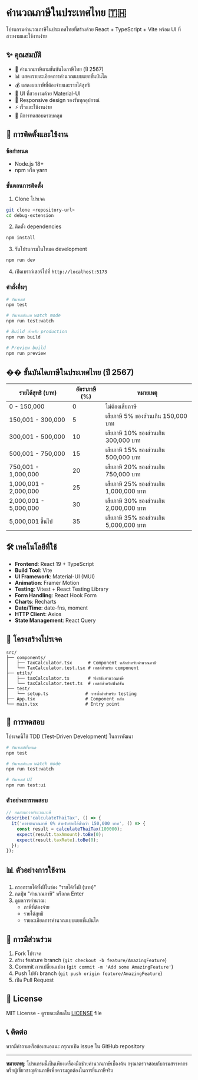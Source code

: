 # คำนวณภาษีในประเทศไทย 🇹🇭

โปรแกรมคำนวณภาษีในประเทศไทยที่สร้างด้วย React + TypeScript + Vite พร้อม UI ที่สวยงามและใช้งานง่าย

## ✨ คุณสมบัติ

- 🧮 คำนวณภาษีตามขั้นบันไดภาษีไทย (ปี 2567)
- 📊 แสดงรายละเอียดการคำนวณแบบแยกขั้นบันได
- 💰 แสดงผลภาษีที่ต้องจ่ายและรายได้สุทธิ
- 🎨 UI ที่สวยงามด้วย Material-UI
- 📱 Responsive design รองรับทุกอุปกรณ์
- ⚡ เร็วและใช้งานง่าย
- 🧪 มีการทดสอบครอบคลุม

## 🚀 การติดตั้งและใช้งาน

### ข้อกำหนด
- Node.js 18+ 
- npm หรือ yarn

### ขั้นตอนการติดตั้ง

1. Clone โปรเจค
```bash
git clone <repository-url>
cd debug-extension
```

2. ติดตั้ง dependencies
```bash
npm install
```

3. รันโปรแกรมในโหมด development
```bash
npm run dev
```

4. เปิดเบราว์เซอร์ไปที่ `http://localhost:5173`

### คำสั่งอื่นๆ

```bash
# รันเทสต์
npm test

# รันเทสต์แบบ watch mode
npm run test:watch

# Build สำหรับ production
npm run build

# Preview build
npm run preview
```

## �� ขั้นบันไดภาษีในประเทศไทย (ปี 2567)

| รายได้สุทธิ (บาท) | อัตราภาษี (%) | หมายเหตุ |
|------------------|---------------|----------|
| 0 - 150,000 | 0 | ไม่ต้องเสียภาษี |
| 150,001 - 300,000 | 5 | เสียภาษี 5% ของส่วนเกิน 150,000 บาท |
| 300,001 - 500,000 | 10 | เสียภาษี 10% ของส่วนเกิน 300,000 บาท |
| 500,001 - 750,000 | 15 | เสียภาษี 15% ของส่วนเกิน 500,000 บาท |
| 750,001 - 1,000,000 | 20 | เสียภาษี 20% ของส่วนเกิน 750,000 บาท |
| 1,000,001 - 2,000,000 | 25 | เสียภาษี 25% ของส่วนเกิน 1,000,000 บาท |
| 2,000,001 - 5,000,000 | 30 | เสียภาษี 30% ของส่วนเกิน 2,000,000 บาท |
| 5,000,001 ขึ้นไป | 35 | เสียภาษี 35% ของส่วนเกิน 5,000,000 บาท |

## 🛠️ เทคโนโลยีที่ใช้

- **Frontend**: React 19 + TypeScript
- **Build Tool**: Vite
- **UI Framework**: Material-UI (MUI)
- **Animation**: Framer Motion
- **Testing**: Vitest + React Testing Library
- **Form Handling**: React Hook Form
- **Charts**: Recharts
- **Date/Time**: date-fns, moment
- **HTTP Client**: Axios
- **State Management**: React Query

## 📁 โครงสร้างโปรเจค

```
src/
├── components/
│   ├── TaxCalculator.tsx      # Component หลักสำหรับคำนวณภาษี
│   └── TaxCalculator.test.tsx # เทสต์สำหรับ component
├── utils/
│   ├── taxCalculator.ts       # ฟังก์ชันคำนวณภาษี
│   └── taxCalculator.test.ts  # เทสต์สำหรับฟังก์ชัน
├── test/
│   └── setup.ts              # การตั้งค่าสำหรับ testing
├── App.tsx                   # Component หลัก
└── main.tsx                  # Entry point
```

## 🧪 การทดสอบ

โปรเจคนี้ใช้ TDD (Test-Driven Development) ในการพัฒนา

```bash
# รันเทสต์ทั้งหมด
npm test

# รันเทสต์แบบ watch mode
npm run test:watch

# รันเทสต์ UI
npm run test:ui
```

### ตัวอย่างการทดสอบ

```typescript
// ทดสอบการคำนวณภาษี
describe('calculateThaiTax', () => {
  it('ควรคำนวณภาษี 0% สำหรับรายได้ต่ำกว่า 150,000 บาท', () => {
    const result = calculateThaiTax(100000);
    expect(result.taxAmount).toBe(0);
    expect(result.taxRate).toBe(0);
  });
});
```

## 📊 ตัวอย่างการใช้งาน

1. กรอกรายได้ทั้งปีในช่อง "รายได้ทั้งปี (บาท)"
2. กดปุ่ม "คำนวณภาษี" หรือกด Enter
3. ดูผลการคำนวณ:
   - ภาษีที่ต้องจ่าย
   - รายได้สุทธิ
   - รายละเอียดการคำนวณแบบแยกขั้นบันได

## 🤝 การมีส่วนร่วม

1. Fork โปรเจค
2. สร้าง feature branch (`git checkout -b feature/AmazingFeature`)
3. Commit การเปลี่ยนแปลง (`git commit -m 'Add some AmazingFeature'`)
4. Push ไปยัง branch (`git push origin feature/AmazingFeature`)
5. เปิด Pull Request

## 📝 License

MIT License - ดูรายละเอียดใน [LICENSE](LICENSE) file

## 📞 ติดต่อ

หากมีคำถามหรือข้อเสนอแนะ กรุณาเปิด issue ใน GitHub repository

---

**หมายเหตุ**: โปรแกรมนี้เป็นเพียงเครื่องมือช่วยคำนวณภาษีเบื้องต้น กรุณาตรวจสอบกับกรมสรรพากรหรือผู้เชี่ยวชาญด้านภาษีเพื่อความถูกต้องในการยื่นภาษีจริง
